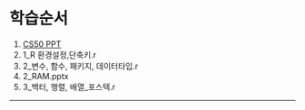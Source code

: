 # 학습순서
1. [CS50 PPT](https://beecanvas.com/s/230c16)
2. 1_R 환경설정,단축키.r
2. 2_변수, 함수, 패키지, 데이터타입.r
3. 2_RAM.pptx
3. 3_백터, 행렬, 배열_포스텍.r

---

